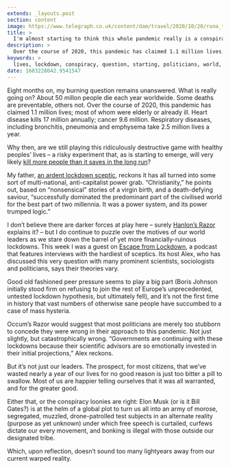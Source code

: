 ```yaml
--- 
extends: _layouts.post 
section: content 
image: https://www.telegraph.co.uk/content/dam/travel/2020/10/20/rona_trans_NvBQzQNjv4BqdODRziddS8JXpVz-XfUVR2LvJF5WfpqnBZShRL_tOZw.jpg?impolicy=logo-overlay 
title: > 
  I'm almost starting to think this whole pandemic really is a conspiracy 
description: > 
  Over the course of 2020, this pandemic has claimed 1.1 million lives; most of whom were elderly or already ill. Heart disease kills 17 million annually; cancer 9.6 million.Respiratory diseases, including bronchitis, pneumonia and emphysema take 2.5 million lives a year.Its host Alex, who has discussed this very question with many prominent scientists, sociologists and politicians, says their theories vary.Occum’s Razor would suggest that most politicians are merely too stubborn to concede they were wrong in their approach to this pandemic.Either that, or the conspiracy loonies are right: Elon Musk (or is it Bill Gates?) 
keywords: > 
  lives, lockdown, conspiracy, question, starting, politicians, world, pandemic, reality, razor, really, million, think, wrong, power, im 
date: 1603228042.9541547 
--- 
```

<div><p>Eight months on, my burning question remains unanswered. What is really going on? About 50 millon people die each year worldwide. Some deaths are preventable, others not. Over the course of 2020, this pandemic has claimed 1.1 million lives; most of whom&#160;were elderly or already ill. Heart disease kills 17 million annually; cancer 9.6 million. Respiratory diseases, including bronchitis, pneumonia and emphysema take 2.5 million lives a year.&#160;</p>
<p>Why then, are we still playing this ridiculously destructive game with healthy peoples&#8217; lives &#8211; a risky experiment&#160;that, as is starting to emerge, will very likely <a href="https://www.telegraph.co.uk/news/2020/10/19/must-start-recording-excess-deaths-caused-covid-myopia/">kill more people than it saves in the long run</a>?</p>
<p>My father, <a href="https://www.telegraph.co.uk/travel/comment/australia-coronavirus-lockdown-hysteria-overreaction/">an ardent lockdown sceptic</a>, reckons it has&#160;all turned into some sort of multi-national, anti-capitalist power grab.&#160;&#8220;Christianity,&#8221; he points out, based on &#8220;nonsensical&#8221; stories of a virgin birth, and a death-defying saviour, &#8220;successfully dominated the predominant part of the civilised world for the best part of two millennia. It was a power system, and its power trumped logic.&#8221;</p>
<p>I don&#8217;t believe there are darker forces at play here &#8211; surely <a href="https://en.wikipedia.org/wiki/Hanlon%27s_razor#:~:text=Hanlon's%20razor%20is%20a%20principle,unlikely%20explanations%20for%20human%20behavior.">Hanlon&#8217;s Razor</a> explains it? &#8211; but I do continue to puzzle over the motives of our world leaders as we stare down the barrel of yet more financially-ruinous lockdowns. This week I was a guest on <a href="https://escapefromlockdown.buzzsprout.com/1013854/5951587-episode-22-annabel-fenwick-elliott">Escape from Lockdown</a>, a podcast that features interviews with the hardiest of sceptics. Its host Alex, who has discussed this very question with many prominent scientists, sociologists and politicians,&#160;says&#160;their theories vary.</p>
<p>Good old fashioned peer pressure seems to play a big part (Boris Johnson initially stood firm on refusing to join the rest of Europe&#8217;s unprecedented, untested lockdown hypothesis, but ultimately fell), and it&#8217;s not the first time in history that vast numbers of otherwise sane people have succumbed to a case of mass hysteria.</p>
<p>Occum&#8217;s Razor would suggest&#160;that most politicians are merely too stubborn to concede they were wrong in their approach to this pandemic. Not just slightly, but catastrophically wrong. &#8220;Governments are continuing with these lockdowns because their scientific advisors are so emotionally invested in their initial projections,&#8221; Alex reckons.&#160;</p>
<p>But it&#8217;s not just our leaders. The prospect, for most citizens, that we&#8217;ve wasted nearly a year of our lives for no good reason is just too bitter a pill to swallow. Most of us are happier telling ourselves that it was all warranted, and for the greater good.&#160;</p>
<p>Either that, or the conspiracy loonies are right: Elon Musk (or is it Bill Gates?) is at the helm of a global plot to turn us all into an army of&#160;morose, segregated, muzzled, drone-patrolled test subjects in an alternate reality (purpose as yet unknown) under which free speech is curtailed, curfews dictate our every movement, and bonking is illegal with those outside our designated tribe.&#160;</p>
<p>Which, upon reflection, doesn&#8217;t sound too many lightyears away from our current warped&#160;reality.</p>
</div>